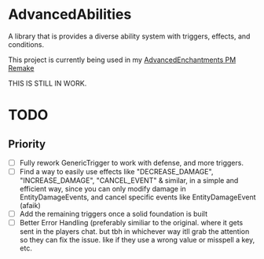 # AdvancedAbilities
A library that is provides a diverse ability system with triggers, effects, and conditions.

This project is currently being used in my [AdvancedEnchantments PM Remake](https://github.com/MrEcstsy/AdvancedEnchantments)

THIS IS STILL IN WORK.

# TODO
## Priority
- [ ] Fully rework GenericTrigger to work with defense, and more triggers.
- [ ] Find a way to easily use effects like "DECREASE_DAMAGE", "INCREASE_DAMAGE", "CANCEL_EVENT" & similar, in a simple and efficient way, since you can only modify damage in EntityDamageEvents, and cancel specific events like EntityDamageEvent (afaik)
- [ ] Add the remaining triggers once a solid foundation is built
- [ ] Better Error Handling (preferably similiar to the original. where it gets sent in the players chat. but tbh in whichever way itll grab the attention so they can fix the issue. like if they use a wrong value or misspell a key, etc.

